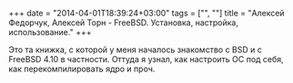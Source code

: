 +++
date = "2014-04-01T18:39:24+03:00"
tags = ["", ""]
title = "Алексей Федорчук, Алексей Торн - FreeBSD. Установка, настройка, использование."
+++

Это та книжка, с которой у меня началось знакомство с BSD и с FreeBSD 4.10
в частности. Оттуда я узнал, как настроить ОС под себя, как перекомпилировать
ядро и проч.
